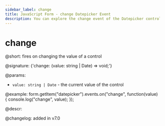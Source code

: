 ```yaml
---
sidebar_label: change
title: JavaScript Form - change Datepicker Event 
description: You can explore the change event of the Datepicker control of Form in the documentation of the DHTMLX JavaScript UI library. Browse developer guides and API reference, try out code examples and live demos, and download a free 30-day evaluation version of DHTMLX Suite 7.
---
```


# change

@short: fires on changing the value of a control

@signature: {'change: (value: string | Date) => void;'}

@params:
- `value: string | Date` - the current value of the control

@example:
form.getItem("datepicker").events.on("change", function(value) {
    console.log("change", value);
});

@descr:

@changelog: added in v7.0
